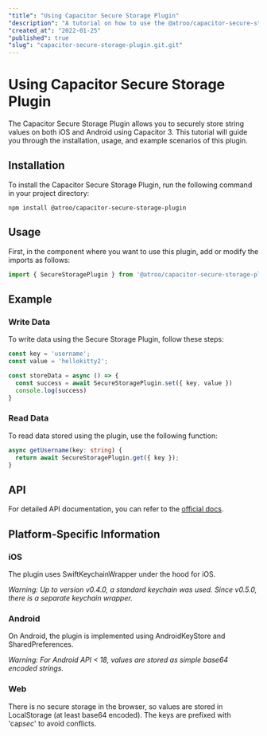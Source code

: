 ```yaml
---
"title": "Using Capacitor Secure Storage Plugin"
"description": "A tutorial on how to use the @atroo/capacitor-secure-storage-plugin package for storing string values securely on iOS and Android using Capacitor 3."
"created_at": "2022-01-25"
"published": true
"slug": "capacitor-secure-storage-plugin.git.git"
---
```


# Using Capacitor Secure Storage Plugin

The Capacitor Secure Storage Plugin allows you to securely store string values on both iOS and Android using Capacitor 3. This tutorial will guide you through the installation, usage, and example scenarios of this plugin.

## Installation

To install the Capacitor Secure Storage Plugin, run the following command in your project directory:

```
npm install @atroo/capacitor-secure-storage-plugin
```

## Usage

First, in the component where you want to use this plugin, add or modify the imports as follows:

```typescript
import { SecureStoragePlugin } from '@atroo/capacitor-secure-storage-plugin';
```

## Example

### Write Data

To write data using the Secure Storage Plugin, follow these steps:

```typescript
const key = 'username';
const value = 'hellokitty2';

const storeData = async () => {
  const success = await SecureStoragePlugin.set({ key, value })
  console.log(success)
}
```

### Read Data

To read data stored using the plugin, use the following function:

```typescript
async getUsername(key: string) {
  return await SecureStoragePlugin.get({ key });
}
```

## API

For detailed API documentation, you can refer to the [official docs](./DOCS.md).

## Platform-Specific Information

### iOS

The plugin uses SwiftKeychainWrapper under the hood for iOS.

*Warning: Up to version v0.4.0, a standard keychain was used. Since v0.5.0, there is a separate keychain wrapper.*

### Android

On Android, the plugin is implemented using AndroidKeyStore and SharedPreferences.

*Warning: For Android API < 18, values are stored as simple base64 encoded strings.*

### Web

There is no secure storage in the browser, so values are stored in LocalStorage (at least base64 encoded). The keys are prefixed with 'cap*sec*' to avoid conflicts.

```

```
